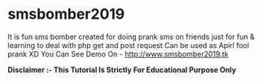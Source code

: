 # smsbomber2019
It is fun sms bomber created for doing prank sms on friends just for fun &amp; learning to deal with  php get and post request 
Can be used as Apirl fool prank XD
You Can See Demo On - http://www.smsbomber2019.tk
<br>

<b>Disclaimer :- This Tutorial Is Strictly For Educational Purpose Only </b>

